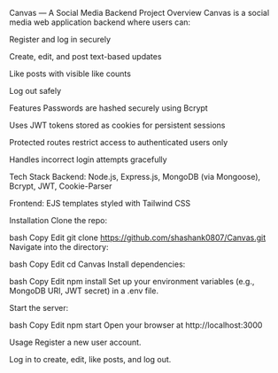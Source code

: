 Canvas — A Social Media Backend Project
Overview
Canvas is a social media web application backend where users can:

Register and log in securely

Create, edit, and post text-based updates

Like posts with visible like counts

Log out safely

Features
Passwords are hashed securely using Bcrypt

Uses JWT tokens stored as cookies for persistent sessions

Protected routes restrict access to authenticated users only

Handles incorrect login attempts gracefully

Tech Stack
Backend: Node.js, Express.js, MongoDB (via Mongoose), Bcrypt, JWT, Cookie-Parser

Frontend: EJS templates styled with Tailwind CSS

Installation
Clone the repo:

bash
Copy
Edit
git clone https://github.com/shashank0807/Canvas.git
Navigate into the directory:

bash
Copy
Edit
cd Canvas
Install dependencies:

bash
Copy
Edit
npm install
Set up your environment variables (e.g., MongoDB URI, JWT secret) in a .env file.

Start the server:

bash
Copy
Edit
npm start
Open your browser at http://localhost:3000

Usage
Register a new user account.

Log in to create, edit, like posts, and log out.
